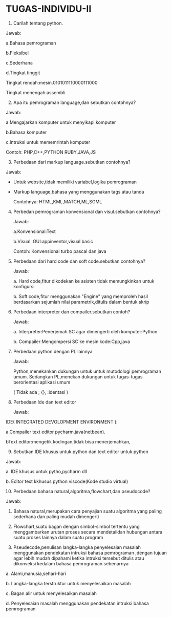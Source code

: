 # TUGAS-INDIVIDU-II

1. Carilah tentang python.
  
  Jawab:
  
  a.Bahasa pemrograman
  
  b.Fleksibel
  
  c.Sederhana
  
  d.Tingkat tinggit
  
   Tingkat rendah:mesin.0101011110000111000
   
   Tingkat menengah:assembli
            
 2. Apa itu pemrograman language,dan sebutkan contohnya?
  
  Jawab:
  
  a.Mengajarkan komputer untuk menyikapi komputer
  
  b.Bahasa komputer
  
  c.Intruksi untuk mememrintah komputer
    
   Contoh: PHP,C++,PYTHON RUBY,JAVA,JS
           
 3. Perbedaan dari markup language.sebutkan contohnya?
   
   Jawab:
   
   * Untuk website,tidak memiliki variabel,logika pemrograman
   
   * Markup language,bahasa yang menggunakan tags atau tanda
     
     Contohnya: HTML,KML,MATCH,ML,SGML
          
  4. Perbedan pemrograman konvensional dan visul.sebutkan contohnya?
     
     Jawab:
     
     a.Konvensional:Text
     
     b.Visual: GUI:appinventor,visual basic
             
       Contoh: Konvensional turbo pascal dan java
              
  5. Perbedaan dari hard code dan soft code.sebutkan contohnya?
     
     Jawab:
     
     a. Hard code,fitur dikodekan ke asisten tidak memungkinkan untuk konfigursi
     
     b. Soft code,fitur menggunakan "Engine" yang memproleh hasil berdasarkan sejumlah nilai parametrik,ditulis dalam bentuk skrip
            
   6. Perbedaan interpreter dan compailer.sebutkan contoh?
      
      Jawab:
      
      a. Interpreter:Penerjemah SC agar dimengerti oleh komputer:Python
      
      b. Compailer:Mengompersi SC ke mesin kode:Cpp,java
             
   7. Perbedaan python dengan PL lainnya
      
      Jawab:
      
      Python,menekankan dukungan untuk untuk mutodologi pemrograman umum. Sedangkan PL,menekan dukungan untuk tugas-tugas berorientasi aplikasi umum
       
       ( Tidak ada ; {}, :identasi )
             
   8. Perbedaan Ide dan text editor
      
      Jawab:
      
   IDE( INTEGRATED DEVOLOPMENT ENVIRONMENT ): 
  
  a.Compailer text editor pycharm,java(netbean).
  
  bText editor:mengetik kodingan,tidak bisa menerjemahkan,
      
   9. Sebutkan IDE khusus untuk python dan text editor untuk python
     
   Jawab:
   
   a. IDE khusus untuk pytho,pycharm dll
   
   b. Editor text kkhusus python viscode(Kode studio virtual)
             
   10. Perbedaan bahasa natural,algoritma,flowchart,dan pseudocode?
      
   Jawab:
   
   1. Bahasa natural,merupakan cara penyajian suatu algoritma yang paling sederhana dan paling mudah dimengerti
            
            
   2. Flowchart,suatu bagan dengan simbol-simbol tertentu yang menggambarkan urutan proses secara mendetaildan hubungan antara suatu proses lainnya dalam suatu                        program
              
   3. Pseudecode,penulisan langka-langka penyelesaian masalah menggunakan pendekatan intruksi bahasa pemrograman ,dengan tujuan agar lebih mudah dipahami ketika                        intruksi tersebut ditulis atau dikonveksi kedalam bahasa pemrograman sebenarnya
              
   a. Alami,manusia,sehari-hari
              
   b. Langka-langka terstruktur untuk menyelesaikan masalah
             
   c. Bagan alir untuk menyelesaikan masalah
             
   d. Penyelesaian masalah menggunakan pendekatan intruksi bahasa pemrograman
              
              
              
              
              






             
    
    
    
    
    
    
    
    

   
   
   
   
   
   
   
   
   
   
   
   




